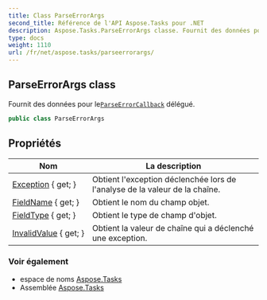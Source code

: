 ```yaml
---
title: Class ParseErrorArgs
second_title: Référence de l'API Aspose.Tasks pour .NET
description: Aspose.Tasks.ParseErrorArgs classe. Fournit des données pour leParseErrorCallback délégué.
type: docs
weight: 1110
url: /fr/net/aspose.tasks/parseerrorargs/
---
```

## ParseErrorArgs class

Fournit des données pour le[`ParseErrorCallback`](../parseerrorcallback/) délégué.

```csharp
public class ParseErrorArgs
```

## Propriétés

| Nom | La description |
| --- | --- |
| [Exception](../../aspose.tasks/parseerrorargs/exception/) { get; } | Obtient l'exception déclenchée lors de l'analyse de la valeur de la chaîne. |
| [FieldName](../../aspose.tasks/parseerrorargs/fieldname/) { get; } | Obtient le nom du champ objet. |
| [FieldType](../../aspose.tasks/parseerrorargs/fieldtype/) { get; } | Obtient le type de champ d'objet. |
| [InvalidValue](../../aspose.tasks/parseerrorargs/invalidvalue/) { get; } | Obtient la valeur de chaîne qui a déclenché une exception. |

### Voir également

* espace de noms [Aspose.Tasks](../../aspose.tasks/)
* Assemblée [Aspose.Tasks](../../)



